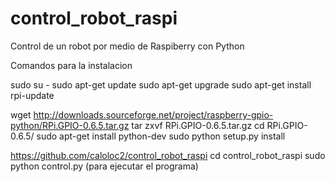 # control_robot_raspi
Control de un robot por medio de Raspiberry con Python

Comandos para la instalacion

sudo su - 
sudo apt-get update
sudo apt-get upgrade
sudo apt-get install rpi-update

wget http://downloads.sourceforge.net/project/raspberry-gpio-python/RPi.GPIO-0.6.5.tar.gz
tar zxvf RPi.GPIO-0.6.5.tar.gz
cd RPi.GPIO-0.6.5/
sudo apt-get install python-dev
sudo python setup.py install

https://github.com/caloloc2/control_robot_raspi
cd control_robot_raspi
sudo python control.py (para ejecutar el programa)